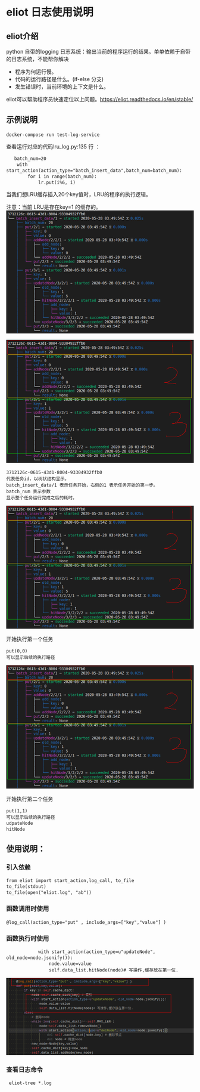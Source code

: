 # eliot 日志使用说明

## eliot介绍

python 自带的logging 日志系统：输出当前的程序运行的结果。单单依赖于自带的日志系统，不能帮你解决

- 程序为何运行慢。
- 代码的运行路径是什么。(if-else 分支)
- 发生错误时，当前环境的上下文是什么。

eliot可以帮助程序员快速定位以上问题。https://eliot.readthedocs.io/en/stable/

## 示例说明

```
docker-compose run test-log-service
```

查看运行对应的代码lru_log.py:135 行 ：

```
   batch_num=20
    with start_action(action_type="batch_insert_data",batch_num=batch_num):
        for i in range(batch_num):
            lr.put(i%6, i)
```
当我们想LRU缓存插入20个key值时，LRU的程序的执行逻辑。

注意：当前 LRU是存在key=1 的缓存的。
![eliot-log效果图](./images/log.png)


![eliot-分析1](./images/log-1.png)
```
3712126c-0615-43d1-8004-93304932ffb0
代表任务id，以树状结构显示。
batch_insert_data/1 表示任务开始，右侧的1 表示任务开始的第一步。
batch_num 表示参数
显示整个任务运行完成之后的耗时。
```

![eliot-分析2](./images/log-1.png)

开始执行第一个任务
```
put(0,0)
可以显示后续的执行路径
```
![eliot-分析3](./images/log-1.png)

开始执行第二个任务 
```
put(1,1)
可以显示后续的执行路径
udpateNode
hitNode
```





## 使用说明：

### 引入依赖
```
from eliot import start_action,log_call, to_file
to_file(stdout)
to_file(open("eliot.log", "ab"))
```

### 函数调用时使用 
```
@log_call(action_type="put" , include_args=["key","value"] )
```
### 函数执行时使用

```
            with start_action(action_type=u"updateNode", old_node=node.jsonify()):
                node.value=value
                self.data_list.hitNode(node)# 写操作,缓存放在第一位.
```


![eliot-代码示例](./images/log-2.png)

### 查看日志命令

```
 eliot-tree *.log
```